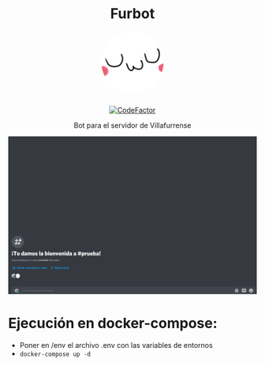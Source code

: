 <h1 align="center">Furbot</h1>

<img src="./assets/furbot_logo.png" width=25% style="border-radius: 100%; display: block; margin-left:auto;margin-right:auto;margin-bottom:5%">
<div align="center"><a href="https://www.codefactor.io/repository/github/tekofx/furbot"><img src="https://www.codefactor.io/repository/github/tekofx/furbot/badge" alt="CodeFactor" /></a></div>

<p align="center">Bot para el servidor de Villafurrense</p>

![Demo](assets/demo.gif)


# Ejecución en docker-compose:
- Poner en /env el archivo .env con las variables de entornos
- `docker-compose up -d`



